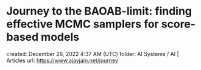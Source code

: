 # Journey to the BAOAB-limit: finding effective MCMC samplers for score-based models

created: December 26, 2022 4:37 AM (UTC)
folder: AI Systems / AI | Articles
url: https://www.ajayjain.net/journey